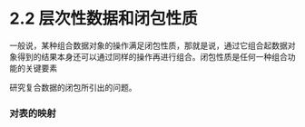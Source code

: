 # 2.2 层次性数据和闭包性质

一般说，某种组合数据对象的操作满足闭包性质，那就是说，通过它组合起数据对象得到的结果本身还可以通过同样的操作再进行组合。闭包性质是任何一种组合功能的关键要素

研究复合数据的闭包所引出的问题。

### 对表的映射
